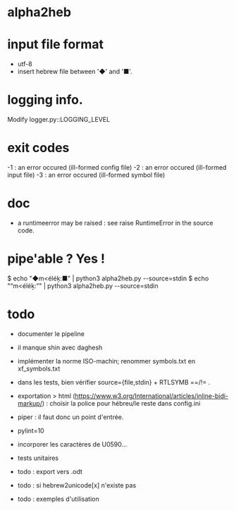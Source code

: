 # alpha2heb

# input file format
* utf-8
* insert hebrew file between '◆' and '■'.

# logging info.
Modify logger.py::LOGGING_LEVEL

# exit codes
-1 : an error occured (ill-formed config file)
-2 : an error occured (ill-formed input file)
-3 : an error occured (ill-formed symbol file)

# doc
* a runtimeerror may be raised : see raise RuntimeError in the source code.

# pipe'able ? Yes !
$ echo "◆m<éléḵ:■" | python3 alpha2heb.py --source=stdin
$ echo "“m<éléḵ:”" | python3 alpha2heb.py --source=stdin

# todo
* documenter le pipeline

* il manque shin avec daghesh
* implémenter la norme ISO-machin; renommer symbols.txt en xf_symbols.txt
* dans les tests, bien vérifier source={file,stdin} + RTLSYMB ==/!= .
* exportation > html (https://www.w3.org/International/articles/inline-bidi-markup/) : choisir la police pour hébreu/le reste dans config.ini
* piper : il faut donc un point d'entrée.
* pylint=10
* incorporer les caractères de U0590...
* tests unitaires
* todo : export vers .odt
* todo : si hebrew2unicode[x] n'existe pas
* todo : exemples d'utilisation
